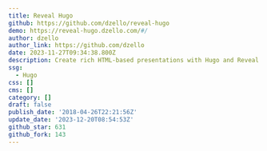 ```yaml
---
title: Reveal Hugo
github: https://github.com/dzello/reveal-hugo
demo: https://reveal-hugo.dzello.com/#/
author: dzello
author_link: https://github.com/dzello
date: 2023-11-27T09:34:38.800Z
description: Create rich HTML-based presentations with Hugo and Reveal.js
ssg:
  - Hugo
css: []
cms: []
category: []
draft: false
publish_date: '2018-04-26T22:21:56Z'
update_date: '2023-12-20T08:54:53Z'
github_star: 631
github_fork: 143
---
```


